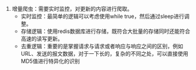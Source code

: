 1. 增量爬虫：需要实时监控，对更新的内容进行爬取。
    - 实时监控：最简单的逻辑可以考虑使用while true，然后通过sleep进行调整。
    - 存储逻辑：使用redis数据库进行存储，既符合大批量的存储同时还能符合高速的读写更新。
    - 去重逻辑：重要的是掌握请求与请求或者响应与响应之间的区别，例如URL、发送的报文数据，对于一下长的，复杂的不同之处，可以直接使用MD5值进行特异化的识别
